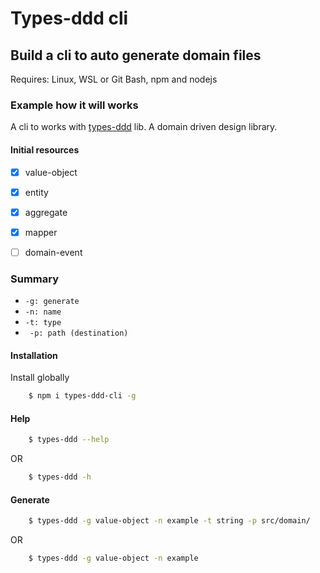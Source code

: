 # Types-ddd cli

## Build a cli to auto generate domain files

Requires: Linux, WSL or Git Bash, npm and nodejs

### Example how it will works

A cli to works with [types-ddd](https://www.npmjs.com/package/types-ddd) lib. A domain driven design library.

#### Initial resources

- [x] value-object
- [x] entity
- [x] aggregate
- [x] mapper
- [ ] domain-event


### Summary

- ``` -g: generate ```
- ``` -n: name ```
- ``` -t: type ```
- ``` -p: path (destination)```

#### Installation 

Install globally

```sh
	$ npm i types-ddd-cli -g
```

#### Help

```sh
	$ types-ddd --help
```

OR

```sh
	$ types-ddd -h
```

#### Generate

```sh
	$ types-ddd -g value-object -n example -t string -p src/domain/
```

OR 

```sh
	$ types-ddd -g value-object -n example
```
